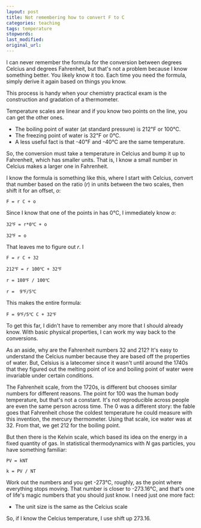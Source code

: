 ```yaml
---
layout: post
title: Not remembering how to convert F to C
categories: teaching
tags: temperature
stopwords:
last_modified:
original_url:
---
```


I can never remember the formula for the conversion between degrees Celcius and degrees Fahrenheit, but that's not a problem because I know something better. You likely know it too. Each time you need the formula, simply derive it again based on things you know.

This process is handy when your chemistry practical exam is the construction and gradation of a thermometer.

Temperature scales are linear and if you know two points on the line, you can get the other ones.

* The boiling point of water (at standard pressure) is 212℉ or 100℃.
* The freezing point of water is 32℉ or 0℃.
* A less useful fact is that -40℉ and -40℃ are the same temperature.

So, the conversion must take a temperature in Celcius and bump it up to Fahrenheit, which has smaller units. That is, I know a small number in Celcius makes a larger one in Fahrenheit.

I know the formula is something like this, where I start with Celcius, convert that number based on the ratio (*r*) in units between the two scales, then shift it for an offset, *o*:

    F = r C + o

Since I know that one of the points in has 0℃, I immediately know *o*:

    32℉ = r*0℃ + o

    32℉ = o

That leaves me to figure out *r*. I

    F = r C + 32

    212℉ = r 100℃ + 32℉

    r = 180℉ / 100℃

    r =  9℉/5℃

This makes the entire formula:

	F = 9℉/5℃ C + 32℉

To get this far, I didn't have to remember any more that I should already know. With basic physical properties, I can work my way back to the conversions.

As an aside, why are the Fahrenheit numbers 32 and 212? It's easy to understand the Celcius number because they are based off the properties of water. But, Celsius is a latecomer since it wasn't until around the 1740s that they figured out the melting point of ice and boiling point of water were invariable under certain conditions.

The Fahrenheit scale, from the 1720s, is different but chooses similar numbers for different reasons. The point for 100 was the human body temperature, but that's not a constant. It's not reproducible across people are even the same person across time. The 0 was a different story: the fable goes that Fahrenheit chose the coldest temperature he could measure with this invention, the mercury thermometer. Using that scale, ice water was at 32. From that, we get 212 for the boiling point.

But then there is the Kelvin scale, which based its idea on the energy in a fixed quantity of gas. In statistical thermodynamics with *N* gas particles, you have something familiar:

	PV = kNT

	k = PV / NT

Work out the numbers and you get -273℃, roughly, as the point where everything stops moving. That number is closer to -273.16℃, and that's one of life's magic numbers that you should just know. I need just one more fact:

* The unit size is the same as the Celcius scale

So, if I know the Celcius temperature, I use shift up 273.16.
